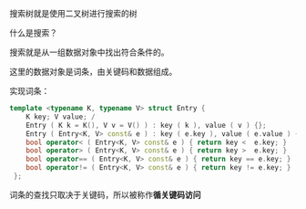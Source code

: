 
搜索树就是使用二叉树进行搜索的树

什么是搜索？

搜索就是从一组数据对象中找出符合条件的。

这里的数据对象是词条，由关键码和数据组成。

实现词条：
```c++
template <typename K, typename V> struct Entry { 
    K key; V value; /
    Entry ( K k = K(), V v = V() ) : key ( k ), value ( v ) {}; 
    Entry ( Entry<K, V> const& e ) : key ( e.key ), value ( e.value ) {}; 
    bool operator< ( Entry<K, V> const& e ) { return key <  e.key; }  
    bool operator> ( Entry<K, V> const& e ) { return key >  e.key; } 
    bool operator== ( Entry<K, V> const& e ) { return key == e.key; } 
    bool operator!= ( Entry<K, V> const& e ) { return key != e.key; } 
 };
```

词条的查找只取决于关键码，所以被称作**循关键码访问**